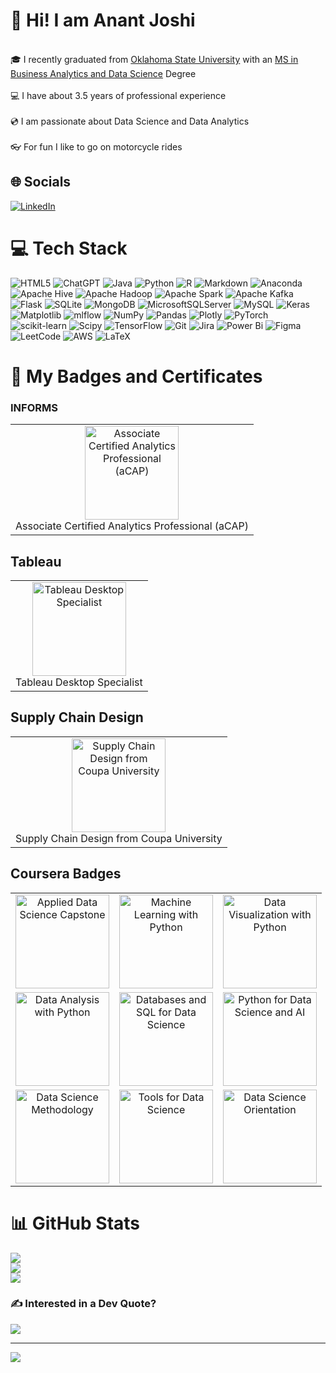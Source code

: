 # :wave: Hi! I am **Anant Joshi**
<br> :mortar_board: I recently graduated from [Oklahoma State University](https://go.okstate.edu/) with an [MS in Business Analytics and Data Science](https://go.okstate.edu/graduate-academics/programs/masters/business-analytics-and-data-science-ms.html) Degree</br>
<br> :computer: I have about 3.5 years of professional experience</br>
<br> :cd: I am passionate about Data Science and Data Analytics</br>
<br> :eyeglasses: For fun I like to go on motorcycle rides</br>


## 🌐 Socials
[![LinkedIn](https://img.shields.io/badge/LinkedIn-%230077B5.svg?logo=linkedin&logoColor=white)](https://www.linkedin.com/in/anant-joshi-ok) 

# 💻 Tech Stack
![HTML5](https://img.shields.io/badge/html5-%23E34F26.svg?style=for-the-badge&logo=html5&logoColor=white) ![ChatGPT](https://img.shields.io/badge/chatGPT-74aa9c?style=for-the-badge&logo=openai&logoColor=white) ![Java](https://img.shields.io/badge/java-%23ED8B00.svg?style=for-the-badge&logo=openjdk&logoColor=white) ![Python](https://img.shields.io/badge/python-3670A0?style=for-the-badge&logo=python&logoColor=ffdd54) ![R](https://img.shields.io/badge/r-%23276DC3.svg?style=for-the-badge&logo=r&logoColor=white) ![Markdown](https://img.shields.io/badge/markdown-%23000000.svg?style=for-the-badge&logo=markdown&logoColor=white) ![Anaconda](https://img.shields.io/badge/Anaconda-%2344A833.svg?style=for-the-badge&logo=anaconda&logoColor=white) ![Apache Hive](https://img.shields.io/badge/Apache%20Hive-FDEE21?style=for-the-badge&logo=apachehive&logoColor=black) ![Apache Hadoop](https://img.shields.io/badge/Apache%20Hadoop-66CCFF?style=for-the-badge&logo=apachehadoop&logoColor=black) ![Apache Spark](https://img.shields.io/badge/Apache%20Spark-FDEE21?style=for-the-badge&logo=apachespark&logoColor=black) ![Apache Kafka](https://img.shields.io/badge/Apache%20Kafka-000?style=for-the-badge&logo=apachekafka) ![Flask](https://img.shields.io/badge/flask-%23000.svg?style=for-the-badge&logo=flask&logoColor=white) ![SQLite](https://img.shields.io/badge/sqlite-%2307405e.svg?style=for-the-badge&logo=sqlite&logoColor=white) ![MongoDB](https://img.shields.io/badge/MongoDB-%234ea94b.svg?style=for-the-badge&logo=mongodb&logoColor=white) ![MicrosoftSQLServer](https://img.shields.io/badge/Microsoft%20SQL%20Server-CC2927?style=for-the-badge&logo=microsoft%20sql%20server&logoColor=white) ![MySQL](https://img.shields.io/badge/mysql-4479A1.svg?style=for-the-badge&logo=mysql&logoColor=white) ![Keras](https://img.shields.io/badge/Keras-%23D00000.svg?style=for-the-badge&logo=Keras&logoColor=white) ![Matplotlib](https://img.shields.io/badge/Matplotlib-%23ffffff.svg?style=for-the-badge&logo=Matplotlib&logoColor=black) ![mlflow](https://img.shields.io/badge/mlflow-%23d9ead3.svg?style=for-the-badge&logo=numpy&logoColor=blue) ![NumPy](https://img.shields.io/badge/numpy-%23013243.svg?style=for-the-badge&logo=numpy&logoColor=white) ![Pandas](https://img.shields.io/badge/pandas-%23150458.svg?style=for-the-badge&logo=pandas&logoColor=white) ![Plotly](https://img.shields.io/badge/Plotly-%233F4F75.svg?style=for-the-badge&logo=plotly&logoColor=white) ![PyTorch](https://img.shields.io/badge/PyTorch-%23EE4C2C.svg?style=for-the-badge&logo=PyTorch&logoColor=white) ![scikit-learn](https://img.shields.io/badge/scikit--learn-%23F7931E.svg?style=for-the-badge&logo=scikit-learn&logoColor=white) ![Scipy](https://img.shields.io/badge/SciPy-%230C55A5.svg?style=for-the-badge&logo=scipy&logoColor=%white) ![TensorFlow](https://img.shields.io/badge/TensorFlow-%23FF6F00.svg?style=for-the-badge&logo=TensorFlow&logoColor=white) ![Git](https://img.shields.io/badge/git-%23F05033.svg?style=for-the-badge&logo=git&logoColor=white) ![Jira](https://img.shields.io/badge/jira-%230A0FFF.svg?style=for-the-badge&logo=jira&logoColor=white) ![Power Bi](https://img.shields.io/badge/power_bi-F2C811?style=for-the-badge&logo=powerbi&logoColor=black) ![Figma](https://img.shields.io/badge/figma-%23F24E1E.svg?style=for-the-badge&logo=figma&logoColor=white) ![LeetCode](https://img.shields.io/badge/LeetCode-000000?style=for-the-badge&logo=LeetCode&logoColor=#d16c06) 	![AWS](https://img.shields.io/badge/AWS-%23FF9900.svg?style=for-the-badge&logo=amazon-aws&logoColor=white) 	![LaTeX](https://img.shields.io/badge/latex-%23008080.svg?style=for-the-badge&logo=latex&logoColor=white)

# :sparkler: My Badges and Certificates

### INFORMS
<table>
  <tr>
    <td align="center">
      <a href="https://bcert.me/softrnhti">
        <img src="https://github.com/joshianant27/joshianant27/assets/82677496/a6ca1e9d-a34e-43a3-9968-ebecb06fffd8" alt="Associate Certified Analytics Professional (aCAP)" width="150">
      </a>
      <br>Associate Certified Analytics Professional (aCAP)
    </td>
  </tr>
</table>

## Tableau
<table>
  <tr>
    <td align="center">
      <a href="https://www.credly.com/badges/e4d6c503-8741-4cb5-9e55-95c3a1613c75/linked_in?t=s57osn">
        <img src="https://github.com/joshianant27/joshianant27/assets/82677496/546c6e86-8284-4e44-b845-99080de66c3f" alt="Tableau Desktop Specialist" width="150">
      </a>
      <br>Tableau Desktop Specialist
    </td>
  </tr>
</table>

## Supply Chain Design
<table>
  <tr>
    <td align="center">
      <img src="https://github.com/joshianant27/joshianant27/assets/82677496/63d22de9-27ee-44e7-9718-57238a218451" alt="Supply Chain Design from Coupa University" width="150">
      <br>Supply Chain Design from Coupa University
    </td>
  </tr>
</table>

## Coursera Badges

<table>
  <tr>
    <td align="center">
      <a href="https://www.credly.com/badges/2b4084b8-c38d-4b0a-b673-752e721ef494/public_url">
        <img src="https://github.com/joshianant27/joshianant27/assets/82677496/d857d260-30c2-4e73-9eb0-116dc0f54128" alt="Applied Data Science Capstone" width="150">
      </a>
    </td>
    <td align="center">
      <a href="https://www.credly.com/badges/a12f0095-21a8-4451-acf3-300236a1541f/public_url">
        <img src="https://github.com/joshianant27/joshianant27/assets/82677496/1152aca4-42a0-4899-a9ff-1e99e9011285" alt="Machine Learning with Python" width="150">
      </a>
    </td>
    <td align="center">
      <a href="https://www.credly.com/badges/940b5379-6aa9-4a81-b57d-7a860fa2d1f6/public_url">
        <img src="https://github.com/joshianant27/joshianant27/assets/82677496/d849cee9-1d45-4256-8003-80b92ad41e80" alt="Data Visualization with Python" width="150">
      </a>
    </td>
  </tr>
  <tr>
    <td align="center">
      <a href="https://www.credly.com/badges/5e19c1fb-b7f5-4032-9a29-c118156fff50/public_url">
        <img src="https://github.com/joshianant27/joshianant27/assets/82677496/9c6fdc67-204b-4e40-afd6-130f01e98e5c" alt="Data Analysis with Python" width="150">
      </a>
    </td>
    <td align="center">
      <a href="https://www.credly.com/badges/1fced8ce-5083-4461-af44-bfcb3adc094b/public_url">
        <img src="https://github.com/joshianant27/joshianant27/assets/82677496/812e245c-a44f-4a0e-a508-12181a3ea8d3" alt="Databases and SQL for Data Science" width="150">
      </a>
    </td>
    <td align="center">
      <a href="https://www.credly.com/badges/fdfc94eb-1045-4110-b909-321c749282ce/public_url">
        <img src="https://github.com/joshianant27/joshianant27/assets/82677496/740db718-b9cd-4499-840d-7c1ee7648eb7" alt="Python for Data Science and AI" width="150">
      </a>
    </td>
  </tr>
  <tr>
    <td align="center">
      <a href="https://www.credly.com/badges/a245f5ec-5fa3-4d54-8ea8-34a8c229157b/public_url">
        <img src="https://github.com/joshianant27/joshianant27/assets/82677496/4d946ca3-6ad2-4874-b18d-6a3fac57e0f7" alt="Data Science Methodology" width="150">
      </a>
    </td>
    <td align="center">
      <a href="https://www.credly.com/badges/9c51593b-a34a-4677-885a-e0a9c0068a5e/public_url">
        <img src="https://github.com/joshianant27/joshianant27/assets/82677496/a6aa47c0-ed1c-4e45-806d-3d7afe726cea" alt="Tools for Data Science" width="150">
      </a>
    </td>
    <td align="center">
      <a href="https://www.credly.com/badges/5919d7c2-a01a-4ff5-8ac3-ef12ac957750/public_url">
        <img src="https://github.com/joshianant27/joshianant27/assets/82677496/dac12917-63d6-4ea3-8d15-c767b47a48dc" alt="Data Science Orientation" width="150">
      </a>
    </td>
  </tr>
</table>

# 📊 GitHub Stats
![](https://github-readme-stats.vercel.app/api?username=joshianant27&theme=shades-of-purple&hide_border=false&include_all_commits=false&count_private=false)<br/>
![](https://github-readme-streak-stats.herokuapp.com/?user=joshianant27&theme=shades-of-purple&hide_border=false)<br/>
![](https://github-readme-stats.vercel.app/api/top-langs/?username=joshianant27&theme=shades-of-purple&hide_border=false&include_all_commits=false&count_private=false&layout=compact)

### ✍️ Interested in a Dev Quote?
![](https://quotes-github-readme.vercel.app/api?type=horizontal&theme=radical)

---
[![](https://visitcount.itsvg.in/api?id=joshianant27&label=Profile%20Views&color=11&pretty=false)](https://visitcount.itsvg.in)

<!-- Proudly created with GPRM ( https://gprm.itsvg.in ) -->
